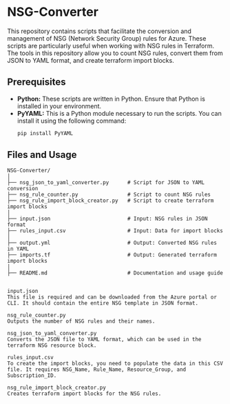 # NSG-Converter

This repository contains scripts that facilitate the conversion and management of NSG (Network Security Group) rules for Azure. These scripts are particularly useful when working with NSG rules in Terraform. The tools in this repository allow you to count NSG rules, convert them from JSON to YAML format, and create terraform import blocks.

## Prerequisites
- **Python:** These scripts are written in Python. Ensure that Python is installed in your environment.
- **PyYAML:** This is a Python module necessary to run the scripts. You can install it using the following command:
  ```bash
  pip install PyYAML

## Files and Usage

```plaintext
NSG-Converter/
│
├── nsg_json_to_yaml_converter.py      # Script for JSON to YAML conversion
├── nsg_rule_counter.py                # Script to count NSG rules
├── nsg_rule_import_block_creator.py   # Script to create terraform import blocks
│
├── input.json                         # Input: NSG rules in JSON format
├── rules_input.csv                    # Input: Data for import blocks
│
├── output.yml                         # Output: Converted NSG rules in YAML
├── imports.tf                         # Output: Generated terraform import blocks
│
├── README.md                          # Documentation and usage guide


input.json
This file is required and can be downloaded from the Azure portal or CLI. It should contain the entire NSG template in JSON format.

nsg_rule_counter.py
Outputs the number of NSG rules and their names.

nsg_json_to_yaml_converter.py
Converts the JSON file to YAML format, which can be used in the terraform NSG resource block.

rules_input.csv
To create the import blocks, you need to populate the data in this CSV file. It requires NSG_Name, Rule_Name, Resource_Group, and Subscription_ID.

nsg_rule_import_block_creator.py
Creates terraform import blocks for the NSG rules.
